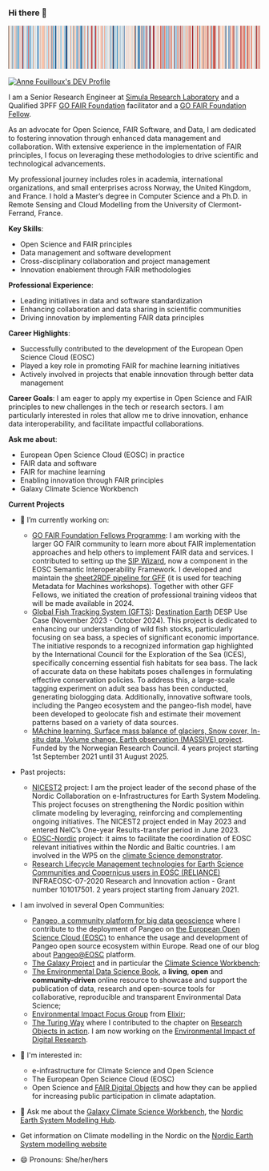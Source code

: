 ### Hi there 👋

![](climate_stripes_Oslo_1950_2019.png)

<a href="https://dev.to/annefou">
  <img src="https://d2fltix0v2e0sb.cloudfront.net/dev-badge.svg" alt="Anne Fouilloux's DEV Profile" height="30" width="30">
</a>

I am a Senior Research Engineer at [Simula Research Laboratory](https://www.simula.no) and a Qualified 3PFF [GO FAIR Foundation](https://www.gofair.foundation) facilitator and a [GO FAIR Foundation Fellow](https://www.gofair.foundation/fellow).

As an advocate for Open Science, FAIR Software, and Data, I am dedicated to fostering innovation through enhanced data management and collaboration. With extensive experience in the implementation of FAIR principles, I focus on leveraging these methodologies to drive scientific and technological advancements.

My professional journey includes roles in academia, international organizations, and small enterprises across Norway, the United Kingdom, and France. I hold a Master’s degree in Computer Science and a Ph.D. in Remote Sensing and Cloud Modelling from the University of Clermont-Ferrand, France.

**Key Skills**:

- Open Science and FAIR principles
- Data management and software development
- Cross-disciplinary collaboration and project management
- Innovation enablement through FAIR methodologies

**Professional Experience**:

- Leading initiatives in data and software standardization
- Enhancing collaboration and data sharing in scientific communities
- Driving innovation by implementing FAIR data principles

**Career Highlights**:

- Successfully contributed to the development of the European Open Science Cloud (EOSC)
- Played a key role in promoting FAIR for machine learning initiatives
- Actively involved in projects that enable innovation through better data management

**Career Goals**:
I am eager to apply my expertise in Open Science and FAIR principles to new challenges in the tech or research sectors. I am particularly interested in roles that allow me to drive innovation, enhance data interoperability, and facilitate impactful collaborations.

**Ask me about**:

- European Open Science Cloud (EOSC) in practice
- FAIR data and software
- FAIR for machine learning
- Enabling innovation through FAIR principles
- Galaxy Climate Science Workbench

**Current Projects**
- 🔭 I’m currently working on:
  - [GO FAIR Foundation Fellows Programme](https://www.gofair.foundation/fellow): I am working with the larger GO FAIR community to learn more about FAIR implementation approaches and help others to implement FAIR data and services. I contributed to setting up the [SIP Wizard](https://sip-wizard.ds-wizard.org/), now a component in the EOSC Semantic Interoperability Framework. I developed and maintain the [sheet2RDF pipeline for GFF](https://github.com/gofair-foundation/m4m-vocabulary) (it is used for teaching Metadata for Machines workshops). Together with other GFF Fellows, we initiated the creation of professional training videos that will be made available in 2024. 
  - [Global Fish Tracking System (GFTS)](https://destination-earth.github.io/DestinE_ESA_GFTS/intro.html): [Destination Earth](https://destination-earth.eu) DESP Use Case (November 2023 - October 2024). This project is dedicated to enhancing our understanding of wild fish stocks, particularly focusing on sea bass, a species of significant economic importance. The initiative responds to a recognized information gap highlighted by the International Council for the Exploration of the Sea (ICES), specifically concerning essential fish habitats for sea bass. The lack of accurate data on these habitats poses challenges in formulating effective conservation policies. To address this, a large-scale tagging experiment on adult sea bass has been conducted, generating biologging data. Additionally, innovative software tools, including the Pangeo ecosystem and the pangeo-fish model, have been developed to geolocate fish and estimate their movement patterns based on a variety of data sources.
  -  [MAchine learning, Surface mass balance of glaciers, Snow cover, In-situ data, Volume change, Earth observation (MASSIVE) project](https://www.mn.uio.no/geo/english/research/projects/massive/index.html). Funded by the Norwegian Research Council. 4 years project starting 1st September 2021 until 31 August 2025.
    
- Past projects:
  -  [NICEST2](https://neic.no/nicest2/) project: I am the project leader of the second phase of the Nordic Collaboration on e-Infrastructures for Earth System Modeling. This project focuses on strengthening the Nordic position within climate modeling by leveraging, reinforcing and complementing ongoing initiatives. The NICEST2 project ended in May 2023 and entered NeIC’s One-year Results-transfer period in June 2023.
  - [EOSC-Nordic](https://www.eosc-nordic.eu/) project: it aims to facilitate the coordination of EOSC relevant initiatives within the Nordic and Baltic countries. I am involved in the WP5 on the [climate Science demonstrator](https://nordicesmhub.github.io/eosc-nordic-climate-demonstrator/).
  - [Research Lifecycle Management technologies for Earth Science Communities and Copernicus users in EOSC (RELIANCE)](https://www.reliance-project.eu/)  INFRAEOSC-07-2020 Research and Innovation action - Grant number 101017501. 2 years project starting from January 2021. 

- I am involved in several Open Communities:
  - [Pangeo, a community platform for big data geoscience](https://pangeo.io/) where I contribute to the deployment of Pangeo on [the European Open Science Cloud (EOSC)](https://eosc-portal.eu/) to enhance the usage and development of Pangeo open source ecosystem within Europe. Read one of our blog about [Pangeo@EOSC](https://www.egi.eu/article/scaling-new-heights-with-pangeo-openeo-pangeoeosc-meets-earth-observation-experts-at-bids-2023/) platform. 
  - [The Galaxy Project](https://galaxyproject.org) and in particular the [Climate Science Workbench](https://galaxyproject.org/use/climate-science-workbench/);
  - [The Environmental Data Science Book](https://edsbook.org/welcome.html), a **living**, **open** and **community-driven** online resource to showcase and support the publication of data, research and open-source tools for collaborative, reproducible and transparent Environmental Data Science;
  - [Environmental Impact Focus Group](https://elixir-europe.org/focus-groups/environmental-impact) from [Elixir](https://elixir-europe.org/);
  - [The Turing Way](https://the-turing-way.netlify.app/index.html) where I contributed to the chapter on [Research Objects in action](https://the-turing-way.netlify.app/communication/research-objects.html). I am now working on the [Environmental Impact of Digital Research](https://github.com/alan-turing-institute/the-turing-way/pull/3117).

- 👯 I'm interested in:
  - e-infrastructure for Climate Science and Open Science
  - The European Open Science Cloud (EOSC)
  - Open Science and [FAIR Digital Objects](https://fairdo.org) and how they can be applied for increasing public participation in climate adaptation.

- 💬 Ask me about the [Galaxy Climate Science Workbench](https://climate.usegalaxy.eu/), the [Nordic Earth System Modelling Hub](https://github.com/NordicESMhub/).

- Get information on Climate modelling in the Nordic on the [Nordic Earth System modelling website](https://nordicesmhub.github.io/)

- 😄 Pronouns: She/her/hers

<!--
**annefou/annefou** is a ✨ _special_ ✨ repository because its `README.md` (this file) appears on your GitHub profile.

Here are some ideas to get you started:

- 🔭 I’m currently working on ...
- 🌱 I’m currently learning ...
- 👯 I’m looking to collaborate on ...
- 🤔 I’m looking for help with ...
- 💬 Ask me about ...
- 📫 How to reach me: ...
- 😄 Pronouns: ...
- ⚡ Fun fact: ...
-->
